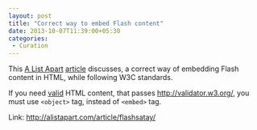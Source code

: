 ```yaml
---
layout: post
title: "Correct way to embed Flash content"
date: 2013-10-07T11:39:00+05:30
categories:
 - Curation
---
```


This <a href="http://alistapart.com/">A List Apart</a> <a href="http://alistapart.com/article/flashsatay/">article</a> discusses, a correct way of embedding Flash content in HTML, while following W3C standards.

If you need <a href="http://validator.w3.org/docs/help.html">valid</a> HTML content, that passes <a href="http://validator.w3.org/">http://validator.w3.org/</a>, you must use <code>&lt;object&gt;</code> tag, instead of <code>&lt;embed&gt;</code> tag.

Link: <a href="http://alistapart.com/article/flashsatay/">http://alistapart.com/article/flashsatay/</a>
